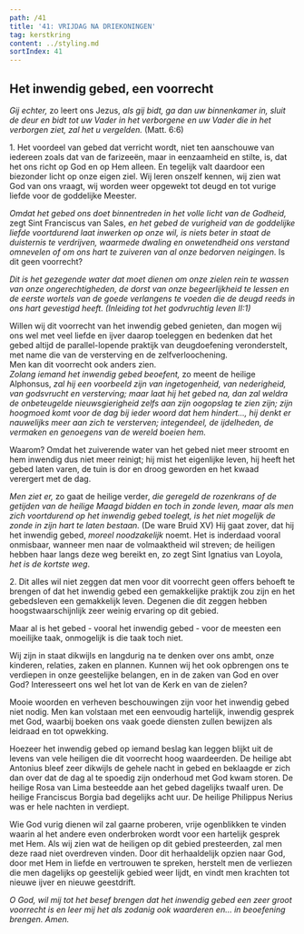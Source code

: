```yaml
---
path: /41
title: '41: VRIJDAG NA DRIEKONINGEN'
tag: kerstkring
content: ../styling.md
sortIndex: 41
---
```


## Het inwendig gebed, een voorrecht

_Gij echter,_ zo leert ons Jezus, _als gij bidt, ga dan uw binnenkamer in, sluit de deur en bidt tot uw Vader in het verborgene en uw Vader die in het verborgen ziet, zal het u vergelden._ (Matt. 6:6)

1\. Het voordeel van gebed dat verricht wordt, niet ten aanschouwe van iedereen zoals dat van de farizeeën, maar in eenzaamheid en stilte, is, dat het ons richt op God en op Hem alleen. En tegelijk valt daardoor een biezonder licht op onze eigen ziel. Wij leren onszelf kennen, wij zien wat God van ons vraagt, wij worden weer opgewekt tot deugd en tot vurige liefde voor de goddelijke Meester.

_Omdat het gebed ons doet binnentreden in het volle licht van de Godheid,_ zegt Sint Franciscus van Sales, _en het gebed de vurigheid van de goddelijke liefde voortdurend laat inwerken op onze wil, is niets beter in staat de duisternis te verdrijven, waarmede dwaling en onwetendheid ons verstand omnevelen of om ons hart te zuiveren van al onze bedorven neigingen._ Is dit geen voorrecht?

_Dit is het gezegende water dat moet dienen om onze zielen rein te wassen van onze ongerechtigheden, de dorst van onze begeerlijkheid te lessen en de eerste wortels van de goede verlangens te voeden die de deugd reeds in ons hart gevestigd heeft. (Inleiding tot het godvruchtig leven II:1)_

Willen wij dit voorrecht van het inwendig gebed genieten, dan mogen wij ons wel met veel liefde en ijver daarop toeleggen en bedenken dat het gebed altijd de parallel-lopende praktijk van deugdoefening veronderstelt, met name die van de versterving en de zelfverloochening.  
Men kan dit voorrecht ook anders zien.  
_Zolang iemand het inwendig gebed beoefent,_ zo meent de heilige Alphonsus, _zal hij een voorbeeld zijn van ingetogenheid, van nederigheid, van godsvrucht en versterving; maar laat hij het gebed na, dan zal weldra de onbeteugelde nieuwsgierigheid zelfs aan zijn oogopslag te zien zijn; zijn hoogmoed komt voor de dag bij ieder woord dat hem hindert..., hij denkt er nauwelijks meer aan zich te versterven; integendeel, de ijdelheden, de vermaken en genoegens van de wereld boeien hem._

Waarom? Omdat het zuiverende water van het gebed niet meer stroomt en hem inwendig dus niet meer reinigt; hij mist het eigenlijke leven, hij heeft het gebed laten varen, de tuin is dor en droog geworden en het kwaad verergert met de dag.

_Men ziet er,_ zo gaat de heilige verder, _die geregeld de rozenkrans of de getijden van de heilige
Maagd bidden en toch in zonde leven, maar als men zich voortdurend op het inwendig gebed toelegt, is het niet mogelijk de zonde in zijn hart te laten bestaan._ (De ware Bruid XV) Hij gaat zover, dat hij het inwendig gebed, _moreel noodzakelijk_ noemt. Het is inderdaad vooral onmisbaar, wanneer men naar de volmaaktheid wil streven; de heiligen hebben haar langs deze weg bereikt en, zo zegt Sint Ignatius van Loyola, _het is de kortste weg_.

2\. Dit alles wil niet zeggen dat men voor dit voorrecht geen offers behoeft te brengen of dat het inwendig gebed een gemakkelijke praktijk zou zijn en het gebedsleven een gemakkelijk leven. Degenen die dit zeggen hebben hoogstwaarschijnlijk zeer weinig ervaring op dit gebied.

Maar al is het gebed - vooral het inwendig gebed - voor de meesten een moeilijke taak, onmogelijk is die taak toch niet.

Wij zijn in staat dikwijls en langdurig na te denken over ons ambt, onze kinderen, relaties, zaken en plannen. Kunnen wij het ook opbrengen ons te verdiepen in onze geestelijke belangen, en in de zaken van God en over God? Interesseert ons wel het lot van de Kerk en van de zielen?

Mooie woorden en verheven beschouwingen zijn voor het inwendig gebed niet nodig. Men kan volstaan met een eenvoudig hartelijk, inwendig gesprek met God, waarbij boeken ons vaak goede diensten zullen bewijzen als leidraad en tot opwekking.

Hoezeer het inwendig gebed op iemand beslag kan leggen blijkt uit de levens van vele heiligen die dit voorrecht hoog waardeerden. De heilige abt Antonius bleef zeer dikwijls de gehele nacht in gebed en beklaagde er zich dan over dat de dag al te spoedig zijn onderhoud met God kwam storen. De heilige Rosa van Lima besteedde aan het gebed dagelijks twaalf uren. De heilige Franciscus Borgia bad degelijks acht uur. De heilige Philippus Nerius was er hele nachten in verdiept.

Wie God vurig dienen wil zal gaarne proberen, vrije ogenblikken te vinden waarin al het andere even onderbroken wordt voor een hartelijk gesprek met Hem. Als wij zien wat de heiligen op dit gebied presteerden, zal men deze raad niet overdreven vinden. Door dit herhaaldelijk opzien naar God, door met Hem in liefde en vertrouwen te spreken, herstelt men de verliezen die men dagelijks op geestelijk gebied weer lijdt, en vindt men krachten tot nieuwe ijver en nieuwe geestdrift.

_O God, wil mij tot het besef brengen dat het inwendig gebed een zeer groot voorrecht is en leer mij het als zodanig ook waarderen en... in beoefening brengen. Amen._
